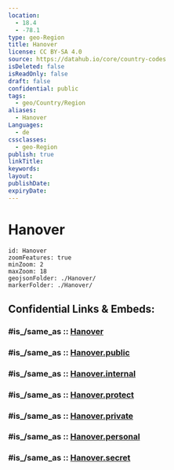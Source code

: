 ```yaml
---
location:
  - 18.4
  - -78.1
type: geo-Region
title: Hanover
license: CC BY-SA 4.0
source: https://datahub.io/core/country-codes
isDeleted: false
isReadOnly: false
draft: false
confidential: public
tags:
  - geo/Country/Region
aliases:
  - Hanover
Languages:
  - de
cssclasses:
  - geo-Region
publish: true
linkTitle:
keywords:
layout:
publishDate:
expiryDate:
---
```


# Hanover

```leaflet
id: Hanover
zoomFeatures: true 
minZoom: 2 
maxZoom: 18
geojsonFolder: ./Hanover/
markerFolder: ./Hanover/
```


## Confidential Links & Embeds: 

### #is_/same_as :: [Hanover](/_Standards/Earth/Continent/America~Caribbean/Jamaica/Parishes~Jamaica/Hanover.md) 

### #is_/same_as :: [Hanover.public](/_public/Earth/Continent/America~Caribbean/Jamaica/Parishes~Jamaica/Hanover.public.md) 

### #is_/same_as :: [Hanover.internal](/_internal/Earth/Continent/America~Caribbean/Jamaica/Parishes~Jamaica/Hanover.internal.md) 

### #is_/same_as :: [Hanover.protect](/_protect/Earth/Continent/America~Caribbean/Jamaica/Parishes~Jamaica/Hanover.protect.md) 

### #is_/same_as :: [Hanover.private](/_private/Earth/Continent/America~Caribbean/Jamaica/Parishes~Jamaica/Hanover.private.md) 

### #is_/same_as :: [Hanover.personal](/_personal/Earth/Continent/America~Caribbean/Jamaica/Parishes~Jamaica/Hanover.personal.md) 

### #is_/same_as :: [Hanover.secret](/_secret/Earth/Continent/America~Caribbean/Jamaica/Parishes~Jamaica/Hanover.secret.md)

